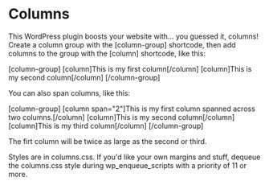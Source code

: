 Columns
=======

This WordPress plugin boosts your website with... you guessed it, columns! Create a column group with the [column-group] shortcode, then add columns to the group with the [column] shortcode, like this:

[column-group]
    [column]This is my first column[/column]
    [column]This is my second column[/column]
[/column-group]

You can also span columns, like this:

[column-group]
    [column span="2"]This is my first column spanned across two columns.[/column]
    [column]This is my second column[/column]
    [column]This is my third column[/column]
[/column-group]

The firt column will be twice as large as the second or third.

Styles are in columns.css. If you'd like your own margins and stuff, dequeue the columns.css style during wp_enqueue_scripts with a priority of 11 or more.
